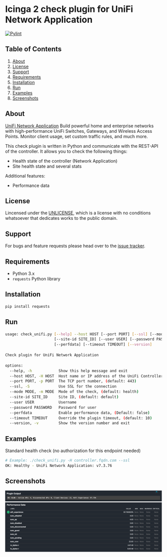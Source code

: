 # Icinga 2 check plugin for UniFi Network Application

[![Pylint](https://github.com/hardoverflow/check-unifi/actions/workflows/pylint.yml/badge.svg?branch=main)](https://github.com/hardoverflow/check-unifi/actions/workflows/pylint.yml)

## Table of Contents

1. [About](#about)
2. [License](#license)
3. [Support](#support)
4. [Requirements](#requirements)
5. [Installation](#installation)
6. [Run](#run)
7. [Examples](#examples)
8. [Screenshots](#screenshots)

## About

[UniFi Network Application](https://www.ui.com/) Build powerful home and
enterprise networks with high-performance UniFi Switches, Gateways, and
Wireless Access Points. Monitor client usage, set custom traffic rules,
and much more.

This check plugin is written in Python and communicate with the REST-API of
the controller. It allows you to check the following things:

* Health state of the controller (Network Application)
* Site health state and several stats

Additional features:

* Performance data

## License

Lincensed under the [UNLICENSE](https://unlicense.org/), which is a license
with no conditions whatsoever that dedicates works to the public domain.

## Support

For bugs and feature requests please head over to the
[issue tracker](https://github.com/hardoverflow/check-unifi/issues).

## Requirements

* Python 3.x
* `requests` Python library

## Installation

```bash
pip install requests
```

## Run

```bash
usage: check_unifi.py [--help] --host HOST [--port PORT] [--ssl] [--mode MODE]
                      [--site-id SITE_ID] [--user USER] [--password PASSWORD]
                      [--perfdata] [--timeout TIMEOUT] [--version]

Check plugin for UniFi Network Application

options:
  --help, -h            Show this help message and exit
  --host HOST, -H HOST  Host name or IP address of the UniFi Controller
  --port PORT, -p PORT  The TCP port number, (default: 443)
  --ssl, -S             Use SSL for the connection
  --mode MODE, -m MODE  Mode of the check, (default: health)
  --site-id SITE_ID     Site ID, (default: default)
  --user USER           Username
  --password PASSWORD   Password for user
  --perfdata            Enable performance data, (Default: false)
  --timeout TIMEOUT     Override the plugin timeout, (default: 10)
  --version, -v         Show the version number and exit
```

## Examples

Standard health check (no authorization for this endpoint needed)

```bash
# Example: ./check_unifi.py -H controller.fqdn.com --ssl
OK: Healthy - UniFi Network Application: v7.3.76
```

## Screenshots

![image](https://raw.githubusercontent.com/hardoverflow/check-unifi/main/assets/images/output1.png)
![image](https://raw.githubusercontent.com/hardoverflow/check-unifi/main/assets/images/perfdata1.png)
